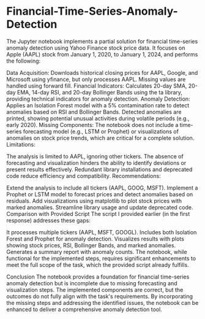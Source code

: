 # Financial-Time-Series-Anomaly-Detection
The Jupyter notebook implements a partial solution for financial time-series anomaly detection using Yahoo Finance stock price data. It focuses on Apple (AAPL) stock from January 1, 2020, to January 1, 2024, and performs the following:

Data Acquisition: Downloads historical closing prices for AAPL, Google, and Microsoft using yfinance, but only processes AAPL. Missing values are handled using forward fill.
Financial Indicators: Calculates 20-day SMA, 20-day EMA, 14-day RSI, and 20-day Bollinger Bands using the ta library, providing technical indicators for anomaly detection.
Anomaly Detection: Applies an Isolation Forest model with a 5% contamination rate to detect anomalies based on RSI and Bollinger Bands. Detected anomalies are printed, showing potential unusual activities during volatile periods (e.g., early 2020).
Missing Components: The notebook does not include a time-series forecasting model (e.g., LSTM or Prophet) or visualizations of anomalies on stock price trends, which are critical for a complete solution.
Limitations:

The analysis is limited to AAPL, ignoring other tickers.
The absence of forecasting and visualization hinders the ability to identify deviations or present results effectively.
Redundant library installations and deprecated code reduce efficiency and compatibility.
Recommendations:

Extend the analysis to include all tickers (AAPL, GOOG, MSFT).
Implement a Prophet or LSTM model to forecast prices and detect anomalies based on residuals.
Add visualizations using matplotlib to plot stock prices with marked anomalies.
Streamline library usage and update deprecated code.
Comparison with Provided Script
The script I provided earlier (in the first response) addresses these gaps:

It processes multiple tickers (AAPL, MSFT, GOOGL).
Includes both Isolation Forest and Prophet for anomaly detection.
Visualizes results with plots showing stock prices, RSI, Bollinger Bands, and marked anomalies.
Generates a summary report with anomaly counts.
The notebook, while functional for the implemented steps, requires significant enhancements to meet the full scope of the task, which the provided script already fulfills.

Conclusion
The notebook provides a foundation for financial time-series anomaly detection but is incomplete due to missing forecasting and visualization steps. The implemented components are correct, but the outcomes do not fully align with the task's requirements. By incorporating the missing steps and addressing the identified issues, the notebook can be enhanced to deliver a comprehensive anomaly detection tool.
